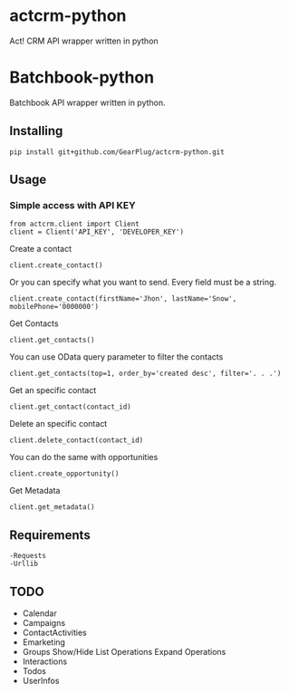 # actcrm-python
Act! CRM API wrapper written in python

# Batchbook-python
Batchbook API wrapper written in python.

## Installing
```
pip install git+github.com/GearPlug/actcrm-python.git
```

## Usage
### Simple access with API KEY
```
from actcrm.client import Client
client = Client('API_KEY', 'DEVELOPER_KEY')
```

Create a contact
```
client.create_contact()
```
Or you can specify what you want to send. Every field must be a string.
```
client.create_contact(firstName='Jhon', lastName='Snow', mobilePhone='0000000')
```

Get Contacts
```
client.get_contacts()
```
You can use OData query parameter to filter the contacts
```
client.get_contacts(top=1, order_by='created desc', filter='. . .')
```

Get an specific contact
```
client.get_contact(contact_id)
```

Delete an specific contact
```
client.delete_contact(contact_id)
```


You can do the same with opportunities
```
client.create_opportunity()
```


Get Metadata
```
client.get_metadata()
```

## Requirements

```
-Requests
-Urllib
```

## TODO
- Calendar
- Campaigns
- ContactActivities
- Emarketing
- Groups Show/Hide List Operations Expand Operations
- Interactions
- Todos
- UserInfos
